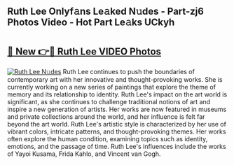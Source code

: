 ## Ruth Lee Onlyf𝚊ns Le𝚊ked N𝚞des - Part-zj6 Photos Video - Hot Part Le𝚊ks UCkyh

# <h2><a href="http://ab10984.deff.icu/?id=Ruth+Lee">🔗 New 👉🔴 Ruth Lee VIDEO Photos</a></h2>

[![Ruth Lee N𝚞des](https://i.imgur.com/rIISA9y.gif)](http://ab10984.deff.icu/?id=Ruth+Lee)
Ruth Lee continues to push the boundaries of contemporary art with her innovative and thought-provoking works. She is currently working on a new series of paintings that explore the theme of memory and its relationship to identity. Ruth Lee's impact on the art world is significant, as she continues to challenge traditional notions of art and inspire a new generation of artists. Her works are now featured in museums and private collections around the world, and her influence is felt far beyond the art world. Ruth Lee's artistic style is characterized by her use of vibrant colors, intricate patterns, and thought-provoking themes. Her works often explore the human condition, examining topics such as identity, emotions, and the passage of time. Ruth Lee's influences include the works of Yayoi Kusama, Frida Kahlo, and Vincent van Gogh.
